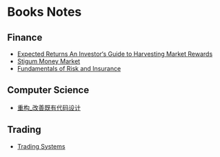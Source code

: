 # Books Notes



## Finance

- [Expected Returns An Investor‘s Guide to Harvesting Market
  Rewards](Expected_Returns_An_Investor‘s_Guide_to_Harvesting_Market_Rewards.md)
- [Stigum Money Market](Stigum_Money_Market.md)
- [Fundamentals of Risk and Insurance](Fundamentals-of-Risk-and-Insurance.md)

## Computer Science

- [重构\_改善既有代码设计](重构_改善既有代码设计.md)

## Trading

- [Trading Systems](Trading_Systems.md)

